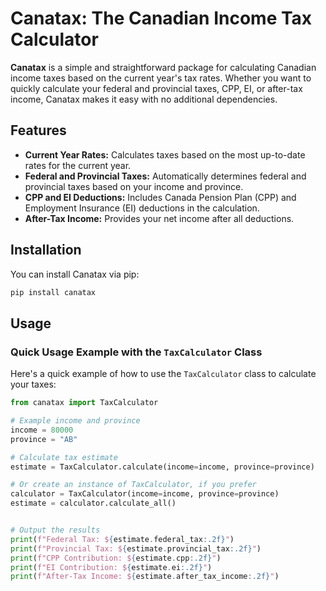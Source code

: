 # Canatax: The Canadian Income Tax Calculator

**Canatax** is a simple and straightforward package for calculating Canadian income taxes based on the current year's tax rates. Whether you want to quickly calculate your federal and provincial taxes, CPP, EI, or after-tax income, Canatax makes it easy with no additional dependencies.

## Features

- **Current Year Rates:** Calculates taxes based on the most up-to-date rates for the current year.
- **Federal and Provincial Taxes:** Automatically determines federal and provincial taxes based on your income and province.
- **CPP and EI Deductions:** Includes Canada Pension Plan (CPP) and Employment Insurance (EI) deductions in the calculation.
- **After-Tax Income:** Provides your net income after all deductions.

## Installation

You can install Canatax via pip:

```bash
pip install canatax
```

## Usage

### Quick Usage Example with the `TaxCalculator` Class

Here's a quick example of how to use the `TaxCalculator` class to calculate your taxes:

```python
from canatax import TaxCalculator

# Example income and province
income = 80000
province = "AB"

# Calculate tax estimate
estimate = TaxCalculator.calculate(income=income, province=province)

# Or create an instance of TaxCalculator, if you prefer
calculator = TaxCalculator(income=income, province=province)
estimate = calculator.calculate_all()


# Output the results
print(f"Federal Tax: ${estimate.federal_tax:.2f}")
print(f"Provincial Tax: ${estimate.provincial_tax:.2f}")
print(f"CPP Contribution: ${estimate.cpp:.2f}")
print(f"EI Contribution: ${estimate.ei:.2f}")
print(f"After-Tax Income: ${estimate.after_tax_income:.2f}")
```